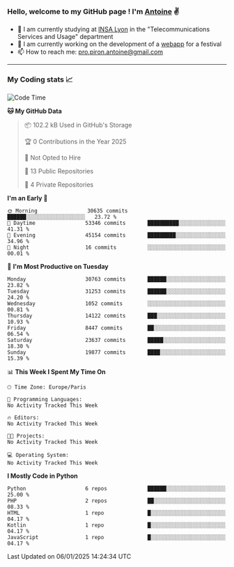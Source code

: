 ### Hello, welcome to my GitHub page ! I'm [Antoine](https://github.com/AntoinePiron) ✌️

- 🌱 I am currently studying at [INSA Lyon](https://www.insa-lyon.fr) in the "Telecommunications Services and Usage" department
- 🔭 I am currently working on the development of a [webapp](https://github.com/24HeuresINSA/Overbookd) for a festival
- 📫 How to reach me: [pro.piron.antoine@gmail.com](mailto:pro.piron.antoine@gmail.com)

---

### My Coding stats 📈
<!--START_SECTION:waka-->
![Code Time](http://img.shields.io/badge/Code%20Time-214%20hrs%209%20mins-blue)

**🐱 My GitHub Data** 

> 📦 102.2 kB Used in GitHub's Storage 
 > 
> 🏆 0 Contributions in the Year 2025
 > 
> 🚫 Not Opted to Hire
 > 
> 📜 13 Public Repositories 
 > 
> 🔑 4 Private Repositories 
 > 
**I'm an Early 🐤** 

```text
🌞 Morning                30635 commits       ██████░░░░░░░░░░░░░░░░░░░   23.72 % 
🌆 Daytime                53346 commits       ██████████░░░░░░░░░░░░░░░   41.31 % 
🌃 Evening                45154 commits       █████████░░░░░░░░░░░░░░░░   34.96 % 
🌙 Night                  16 commits          ░░░░░░░░░░░░░░░░░░░░░░░░░   00.01 % 
```
📅 **I'm Most Productive on Tuesday** 

```text
Monday                   30763 commits       ██████░░░░░░░░░░░░░░░░░░░   23.82 % 
Tuesday                  31253 commits       ██████░░░░░░░░░░░░░░░░░░░   24.20 % 
Wednesday                1052 commits        ░░░░░░░░░░░░░░░░░░░░░░░░░   00.81 % 
Thursday                 14122 commits       ███░░░░░░░░░░░░░░░░░░░░░░   10.93 % 
Friday                   8447 commits        ██░░░░░░░░░░░░░░░░░░░░░░░   06.54 % 
Saturday                 23637 commits       █████░░░░░░░░░░░░░░░░░░░░   18.30 % 
Sunday                   19877 commits       ████░░░░░░░░░░░░░░░░░░░░░   15.39 % 
```


📊 **This Week I Spent My Time On** 

```text
🕑︎ Time Zone: Europe/Paris

💬 Programming Languages: 
No Activity Tracked This Week

🔥 Editors: 
No Activity Tracked This Week

🐱‍💻 Projects: 
No Activity Tracked This Week

💻 Operating System: 
No Activity Tracked This Week
```

**I Mostly Code in Python** 

```text
Python                   6 repos             ██████░░░░░░░░░░░░░░░░░░░   25.00 % 
PHP                      2 repos             ██░░░░░░░░░░░░░░░░░░░░░░░   08.33 % 
HTML                     1 repo              █░░░░░░░░░░░░░░░░░░░░░░░░   04.17 % 
Kotlin                   1 repo              █░░░░░░░░░░░░░░░░░░░░░░░░   04.17 % 
JavaScript               1 repo              █░░░░░░░░░░░░░░░░░░░░░░░░   04.17 % 
```




 Last Updated on 06/01/2025 14:24:34 UTC
<!--END_SECTION:waka-->
